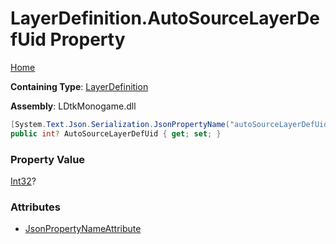 # LayerDefinition\.AutoSourceLayerDefUid Property

[Home](../../../README.md)

**Containing Type**: [LayerDefinition](../README.md)

**Assembly**: LDtkMonogame\.dll

```csharp
[System.Text.Json.Serialization.JsonPropertyName("autoSourceLayerDefUid")]
public int? AutoSourceLayerDefUid { get; set; }
```

### Property Value

[Int32](https://docs.microsoft.com/en-us/dotnet/api/system.int32)?

### Attributes

* [JsonPropertyNameAttribute](https://docs.microsoft.com/en-us/dotnet/api/system.text.json.serialization.jsonpropertynameattribute)

